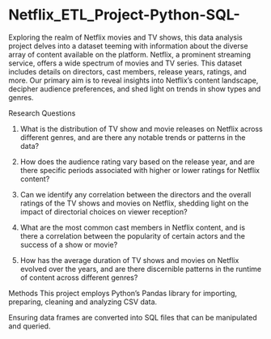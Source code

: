 # Netflix_ETL_Project-Python-SQL-
Exploring the realm of Netflix movies and TV shows, this data analysis project delves into a dataset teeming with information about the diverse array of content available on the platform. Netflix, a prominent streaming service, offers a wide spectrum of movies and TV series. This dataset includes details on directors, cast members, release years, ratings, and more. Our primary aim is to reveal insights into Netflix’s content landscape, decipher audience preferences, and shed light on trends in show types and genres.

Research Questions
1. What is the distribution of TV show and movie releases on Netflix across different genres, and are there any notable trends or patterns in the data?

2. How does the audience rating vary based on the release year, and are there specific periods associated with higher or lower ratings for Netflix content?

3. Can we identify any correlation between the directors and the overall ratings of the TV shows and movies on Netflix, shedding light on the impact of directorial choices on viewer reception?

4. What are the most common cast members in Netflix content, and is there a correlation between the popularity of certain actors and the success of a show or movie?

5. How has the average duration of TV shows and movies on Netflix evolved over the years, and are there discernible patterns in the runtime of content across different genres?

Methods
This project employs Python’s Pandas library for importing, preparing, cleaning and analyzing CSV data.

Ensuring data frames are converted into SQL files that can be manipulated and queried.

